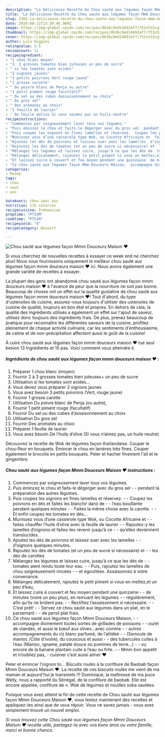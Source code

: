 ```yaml
---
description: "La Délicieuse Recette du Chou sauté aux légumes façon Mmm Douceurs Maison ♥"
title: "La Délicieuse Recette du Chou sauté aux légumes façon Mmm Douceurs Maison ♥"
slug: 3381-la-delicieuse-recette-du-chou-saute-aux-legumes-facon-mmm-douceurs-maison
date: 2020-08-11T13:30:46.909Z
image: https://img-global.cpcdn.com/recipes/0b36c9ed14693af7/751x532cq70/chou-saute-aux-legumes-facon-mmm-douceurs-maison-♥-photo-principale-de-la-recette.jpg
thumbnail: https://img-global.cpcdn.com/recipes/0b36c9ed14693af7/751x532cq70/chou-saute-aux-legumes-facon-mmm-douceurs-maison-♥-photo-principale-de-la-recette.jpg
cover: https://img-global.cpcdn.com/recipes/0b36c9ed14693af7/751x532cq70/chou-saute-aux-legumes-facon-mmm-douceurs-maison-♥-photo-principale-de-la-recette.jpg
author: Lula Higgins
ratingvalue: 3.5
reviewcount: 11
recipeingredient:
- "1 chou blanc moyen"
- "2  3 grosses tomates bien juteuses un peu de sucre"
- " si les tomates sont acides"
- "2 oignons jaunes"
- "3 petits poivrons Vert rouge jaune"
- "1 grosse carotte"
- " Du poivre blanc de Penja ou autre"
- "1 petit piment rouge facultatif"
- " Du sel ou des cubes dassaisonnement au choix"
- " Du gros sel"
- " Des aromates au choix"
- "1 feuille de laurier"
- " De lhuile dolive Si vous naimez pas un huile neutre"
recipeinstructions:
- "Commencez par soigneusement laver tous vos légumes."
- "Puis émincez le chou et faits-le dégorger avec du gros sel  pendant la préparation des autres légumes."
- "Puis coupez les oignons en fines lamelles et réservez.  Coupez les poivrons en dés et faites les blanchir dans de  l’eau bouillante pendant quelques minutes  Faites la même chose avec la carotte.  Et enfin coupez les tomates en dés…"
- "Munissez vous d’une casserole type Wok, ou Cocotte Africaine et  faites chauffer l’huile d’olive avec la feuille de laurier  Rajoutez-y les lamelles d’oignons et faites-les revenir jusqu’à ce  qu’elles deviennent translucides."
- "Ajoutez les dés de poivrons et laissez suer avec les lamelles  d’oignons quelques minutes."
- "Rajoutez les dés de tomates (et un peu de sucre si nécessaire) et  les dés de carottes"
- "Mélangez les légumes et laissez cuire, jusqu’à ce que les dés de  tomates aient rendu toute leur eau.  Puis, rajoutez les lamelles de chou soigneusement rincées  et égouttées. Assaisonnez à votre convenance."
- "Mélangez délicatement, rajoutez le petit piment si vous en mettez,et un peu d’eau,"
- "Et laissez cuire à couvert et feu moyen pendant une quinzaine  de minutes (voire un peu plus), en remuant les légumes  régulièrement, afin qu’ils ne brûlent pas.  Rectifiez l’assaisonnent si nécessaire.  C’est prêt!  Servez ce chou sauté aux légumes dans un plat, en le parsemant  de persil plat frais."
- "Ce chou sauté aux légumes façon Mmm Douceurs Maison,  accompagne divinement toutes sortes de grillades de poissons  ou/et de viandes, et aussi le bœuf aux olives…avec comme  autres accompagnements du riz blanc parfumé, de l’attiéké  (Semoule de manioc /Côte d’ivoire), du couscous et aussi  des tubercules cuites à l’eau (Manioc, igname, patate douce ou pommes de terre…)  ou encore de la banane plantain cuite à l’eau ou frite.  Mmm bon appétit et n’oubliez pas, cuisiner c’est aussi aimer ♥"
categories:
- Resep
tags:
- chou
- saut
- aux

katakunci: chou saut aux 
nutrition: 115 calories
recipecuisine: Indonesian
preptime: "PT33M"
cooktime: "PT51M"
recipeyield: "4"
recipecategory: Dessert

---
```



![Chou sauté aux légumes façon Mmm Douceurs Maison ♥](https://img-global.cpcdn.com/recipes/0b36c9ed14693af7/751x532cq70/chou-saute-aux-legumes-facon-mmm-douceurs-maison-♥-photo-principale-de-la-recette.jpg)

Si vous cherchez de nouvelles recettes à essayer ce week end ne cherchez plus! Nous vous fournissons uniquement le meilleur chou sauté aux légumes façon mmm douceurs maison ♥ ici. Nous avons également une grande variété de recettes à essayer.

La plupart des gens ont abandonné chou sauté aux légumes façon mmm douceurs maison ♥ à l'avance de peur que la nourriture ne soit pas bonne. Beaucoup de choses ont un effet sur la qualité gustative de chou sauté aux légumes façon mmm douceurs maison ♥! Tout d'abord, du type d'ustensiles de cuisine, assurez-vous toujours d'utiliser des ustensiles de cuisine de qualité, toujours en bon état et propres. En dehors de cela, la qualité des ingrédients utilisés a également un effet sur l'ajout de saveur, utilisez donc toujours des ingrédients frais. De plus, prenez beaucoup de pratique pour reconnaître les différentes saveurs de la cuisine, profitez pleinement de chaque activité culinaire, car les sentiments d'enthousiasme, de calme et de non-précipitation affectent aussi le goût de la cuisine!

<!--inarticleads1-->

À cuire chou sauté aux légumes façon mmm douceurs maison ♥ tue seul besion 13 Ingrédients et 10 pas. Voici comment vous atteindre il.

##### Ingrédients de chou sauté aux légumes façon mmm douceurs maison ♥ :

1. Préparer 1 chou blanc (moyen)
1. Fournir 2 à 3 grosses tomates bien juteuses+ un peu de sucre
1. Utilisation  si les tomates sont acides…
1. Vous devez vous préparer 2 oignons jaunes
1. Vous avez besoin 3 petits poivrons (Vert, rouge jaune)
1. Fournir 1 grosse carotte
1. Utilisation  Du poivre blanc de Penja (ou autre),
1. Fournir 1 petit piment rouge (facultatif)
1. Fournir  Du sel ou des cubes d’assaisonnement au choix
1. Utilisation  Du gros sel
1. Fournir  Des aromates au choix
1. Préparer 1 feuille de laurier
1. Vous avez besoin  De l’huile d’olive (Si vous n’aimez pas, un huile neutre)


Découvrez la recette de Wok de légumes façon thaïlandaise. Couper le chou-fleur en bouquets. Émincer le chou en lanières très fines. Couper également le brocolis en petits bouquets. Peler et hacher finement l&#39;ail et le gingembre. 

<!--inarticleads2-->

##### Chou sauté aux légumes façon Mmm Douceurs Maison ♥ instructions :

1. Commencez par soigneusement laver tous vos légumes.
1. Puis émincez le chou et faits-le dégorger avec du gros sel -  - pendant la préparation des autres légumes.
1. Puis coupez les oignons en fines lamelles et réservez. -  - Coupez les poivrons en dés et faites les blanchir dans de -  - l’eau bouillante pendant quelques minutes -  - Faites la même chose avec la carotte. -  - Et enfin coupez les tomates en dés…
1. Munissez vous d’une casserole type Wok, ou Cocotte Africaine et -  - faites chauffer l’huile d’olive avec la feuille de laurier -  - Rajoutez-y les lamelles d’oignons et faites-les revenir jusqu’à ce -  - qu’elles deviennent translucides.
1. Ajoutez les dés de poivrons et laissez suer avec les lamelles -  - d’oignons quelques minutes.
1. Rajoutez les dés de tomates (et un peu de sucre si nécessaire) et -  - les dés de carottes
1. Mélangez les légumes et laissez cuire, jusqu’à ce que les dés de -  - tomates aient rendu toute leur eau. -  - Puis, rajoutez les lamelles de chou soigneusement rincées -  - et égouttées. Assaisonnez à votre convenance.
1. Mélangez délicatement, rajoutez le petit piment si vous en mettez,et un peu d’eau,
1. Et laissez cuire à couvert et feu moyen pendant une quinzaine -  - de minutes (voire un peu plus), en remuant les légumes -  - régulièrement, afin qu’ils ne brûlent pas. -  - Rectifiez l’assaisonnent si nécessaire. -  - C’est prêt! -  - Servez ce chou sauté aux légumes dans un plat, en le parsemant -  - de persil plat frais.
1. Ce chou sauté aux légumes façon Mmm Douceurs Maison, -  - accompagne divinement toutes sortes de grillades de poissons -  - ou/et de viandes, et aussi le bœuf aux olives…avec comme -  - autres accompagnements du riz blanc parfumé, de l’attiéké -  - (Semoule de manioc /Côte d’ivoire), du couscous et aussi -  - des tubercules cuites à l’eau (Manioc, igname, patate douce ou pommes de terre…) -  - ou encore de la banane plantain cuite à l’eau ou frite. -  - Mmm bon appétit et n’oubliez pas, - cuisiner c’est aussi aimer ♥


Peler et émincer l&#39;oignon to… Biscuits roulés à la confiture de Baobab façon Mmm Douceurs Maison ♥. La recette de ces biscuits roulés me vient de ma maman et aujourd&#39;hui je transmets !!! Dominique, la maîtresse de ma puce Welly, nous a rapporté du Sénégal, de la confiture de baobab. Elle est encore appelée, confiture de «. Wok de légumes et nouilles soba sautées. 

<!--inarticleads1-->

<p>
Puisque vous avez atteint la fin de cette recette de Chou sauté aux légumes façon Mmm Douceurs Maison ♥, vous testez maintenant des recettes et appliquez-les ainsi que de vous réjouir. Vous ne savez jamais - vous avez simplement trouvé un nouvel emploi.
</p>

<p>
<i>Si vous trouvez cette Chou sauté aux légumes façon Mmm Douceurs Maison ♥ recette utile, partagez-la avec vos bons amis ou votre famille, merci et bonne chance.</i>
</p>
